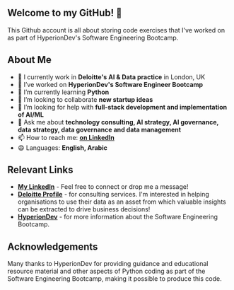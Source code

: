 
## Welcome to my GitHub! 🎉
This Github account is all about storing code exercises that I've worked on as part of HyperionDev's Software Engineering Bootcamp. 

## About Me
- 🔭 I currently work in **Deloitte's AI & Data practice** in London, UK
- 🔭 I’ve worked on **HyperionDev's Software Engineer Bootcamp**
- 🌱 I’m currently learning **Python**
- 👯 I’m looking to collaborate **new startup ideas**
- 🤔 I’m looking for help with **full-stack development and implementation of AI/ML**
- 💬 Ask me about **technology consulting, AI strategy, AI governance, data strategy, data governance and data management**
- 📫 How to reach me: [**on LinkedIn**](linkedin.com/in/mohammedeljarad)
- 😄 Languages: **English, Arabic**

## Relevant Links
- [**My LinkedIn**](linkedin.com/in/mohammedeljarad) - Feel free to connect or drop me a message!
- [**Deloitte Profile**](https://www2.deloitte.com/uk/en/profiles/meljarad.html) - for consulting services. I'm interested in helping organisations to use their data as an asset from which valuable insights can be extracted to drive business decisions!
- [**HyperionDev**](https://www.hyperiondev.com/) - for more information about the Software Engineering Bootcamp.

## Acknowledgements
Many thanks to HyperionDev for providing guidance and educational resource material and other aspects of Python coding as part of the Software Engineering Bootcamp, making it possible to produce this code.
